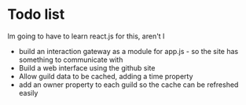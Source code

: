 # Todo list

Im going to have to learn react.js for this, aren't I

- build an interaction gateway as a module for app.js - so the site has something to communicate with
- Build a web interface using the github site
- Allow guild data to be cached, adding a time property
- add an owner property to each guild so the cache can be refreshed easily